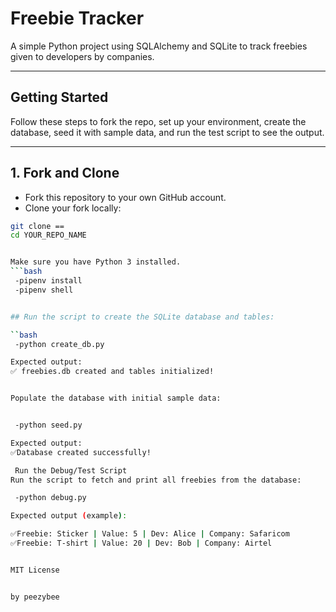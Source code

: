 # Freebie Tracker

A simple Python project using SQLAlchemy and SQLite to track freebies given to developers by companies.

---

## Getting Started

Follow these steps to fork the repo, set up your environment, create the database, seed it with sample data, and run the test script to see the output.

---

## 1. Fork and Clone

- Fork this repository to your own GitHub account.
- Clone your fork locally:

```bash
git clone ==
cd YOUR_REPO_NAME


Make sure you have Python 3 installed.
```bash
 -pipenv install
 -pipenv shell


## Run the script to create the SQLite database and tables:

``bash
 -python create_db.py

Expected output:
✅ freebies.db created and tables initialized!


Populate the database with initial sample data:


 -python seed.py

Expected output:
✅Database created successfully!

 Run the Debug/Test Script
Run the script to fetch and print all freebies from the database:

 -python debug.py

Expected output (example):

✅Freebie: Sticker | Value: 5 | Dev: Alice | Company: Safaricom  
✅Freebie: T-shirt | Value: 20 | Dev: Bob | Company: Airtel


MIT License


by peezybee